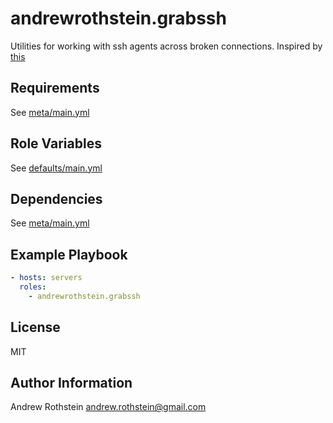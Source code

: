 andrewrothstein.grabssh
=========

Utilities for working with ssh agents across broken connections. Inspired by [this](http://samrowe.com/wordpress/ssh-agent-and-gnu-screen/)

Requirements
------------

See [meta/main.yml](meta/main.yml)

Role Variables
--------------

See [defaults/main.yml](defaults/main.yml)

Dependencies
------------

See [meta/main.yml](meta/main.yml)

Example Playbook
----------------

```yml
- hosts: servers
  roles:
    - andrewrothstein.grabssh
```

License
-------

MIT

Author Information
------------------

Andrew Rothstein andrew.rothstein@gmail.com
